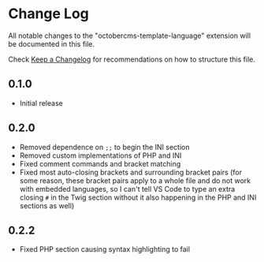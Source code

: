 # Change Log
All notable changes to the "octobercms-template-language" extension will be documented in this file.

Check [Keep a Changelog](http://keepachangelog.com/) for recommendations on how to structure this file.

## 0.1.0
- Initial release

## 0.2.0
- Removed dependence on `;;` to begin the INI section
- Removed custom implementations of PHP and INI
- Fixed comment commands and bracket matching
- Fixed most auto-closing brackets and surrounding bracket pairs (for some reason, these bracket pairs apply to a whole file and do not work with embedded languages, so I can't tell VS Code to type an extra closing `#` in the Twig section without it also happening in the PHP and INI sections as well)

## 0.2.2
- Fixed PHP section causing syntax highlighting to fail
